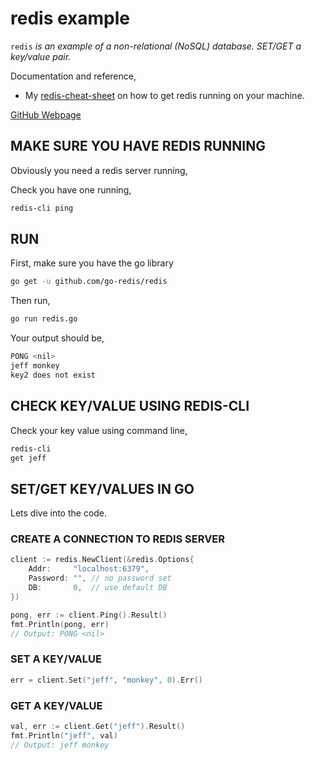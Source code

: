 # redis example

`redis` _is an example of
a non-relational (NoSQL) database.
SET/GET a key/value pair._

Documentation and reference,

* My
  [redis-cheat-sheet](https://github.com/JeffDeCola/my-cheat-sheets/tree/master/software/development/software-architectures/database/redis-cheat-sheet)
  on how to get redis running on your machine.

[GitHub Webpage](https://jeffdecola.github.io/my-go-examples/)

## MAKE SURE YOU HAVE REDIS RUNNING

Obviously you need a redis server running,

Check you have one running,

```bash
redis-cli ping
```

## RUN

First, make sure you have the go library

```bash
go get -u github.com/go-redis/redis
```

Then run,

```bash
go run redis.go
```

Your output should be,

```bash
PONG <nil>
jeff monkey
key2 does not exist
```

## CHECK KEY/VALUE USING REDIS-CLI

Check your key value using command line,

```bash
redis-cli
get jeff
```

## SET/GET KEY/VALUES IN GO

Lets dive into the code.

### CREATE A CONNECTION TO REDIS SERVER

```go
client := redis.NewClient(&redis.Options{
    Addr:     "localhost:6379",
    Password: "", // no password set
    DB:       0,  // use default DB
})

pong, err := client.Ping().Result()
fmt.Println(pong, err)
// Output: PONG <nil>
```

### SET A KEY/VALUE

```go
err = client.Set("jeff", "monkey", 0).Err()
```

### GET A KEY/VALUE

```go
val, err := client.Get("jeff").Result()
fmt.Println("jeff", val)
// Output: jeff monkey
```
